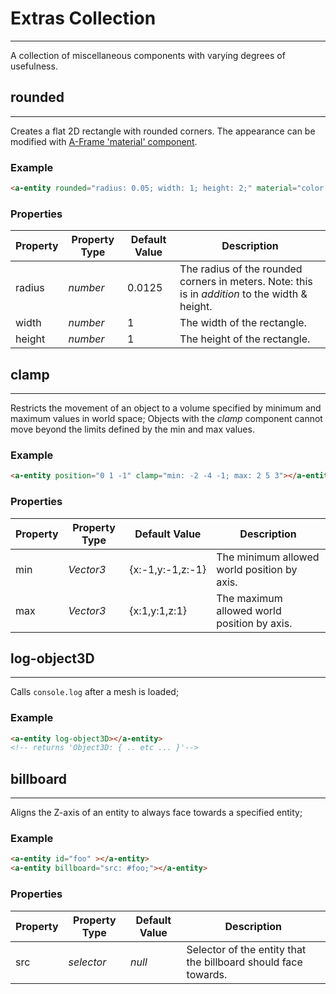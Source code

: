 # **Extras Collection**

<hr>

A collection of miscellaneous components with varying degrees of usefulness.

## **rounded**

<hr>

Creates a flat 2D rectangle with rounded corners. The appearance can be modified with [A-Frame 'material' component](https://aframe.io/docs/master/components/material.html).

### Example

```html
<a-entity rounded="radius: 0.05; width: 1; height: 2;" material="color: blue;"></a-entity>
```

### Properties

| Property | Property Type | Default Value |  Description  |
|---|---|---|---|
|  radius | _number_ |  0.0125 |  The radius of the rounded corners in meters. Note: this is in _addition_ to the width & height. |
|  width | _number_  |  1  | The width of the rectangle. |
|  height | _number_  |  1  | The height of the rectangle. |

## **clamp**

<hr>

Restricts the movement of an object to a volume specified by minimum and maximum values in world space; Objects with the _clamp_ component cannot move beyond the limits defined by the min and max values.

### Example

```html
<a-entity position="0 1 -1" clamp="min: -2 -4 -1; max: 2 5 3"></a-entity>
```

### Properties

| Property | Property Type | Default Value |  Description  |
|---|---|---|---|
|  min | _Vector3_  |  {x:-1,y:-1,z:-1}  | The minimum allowed world position by axis. |
|  max | _Vector3_  |  {x:1,y:1,z:1}  | The maximum allowed world position by axis. |

## **log-object3D**

<hr>

Calls `console.log` after a mesh is loaded;

### Example

```html
<a-entity log-object3D></a-entity>
<!-- returns 'Object3D: { .. etc ... }'-->
```

## **billboard**

<hr>

Aligns the Z-axis of an entity to always face towards a specified entity;

### Example

```html
<a-entity id="foo" ></a-entity>
<a-entity billboard="src: #foo;"></a-entity>
```

### Properties

| Property | Property Type | Default Value |  Description  |
|---|---|---|---|
|  src | _selector_  |  _null_  | Selector of the entity that the billboard should face towards. |
